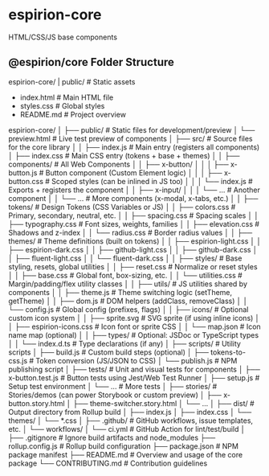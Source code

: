 # espirion-core
HTML/CSS/JS base components

## @espirion/core Folder Structure

espirion-core/
| public/          # Static assets
  - index.html     # Main HTML file
  - styles.css     # Global styles
- README.md        # Project overview

espirion-core/
│
├── public/                            # Static files for development/preview
│   └── preview.html                   # Live test preview of components
│
├── src/                               # Source files for the core library
│
│   ├── index.js                       # Main entry (registers all components)
│   ├── index.css                      # Main CSS entry (tokens + base + themes)
│
│   ├── components/                    # All Web Components
│   │   ├── x-button/
│   │   │   ├── x-button.js            # Button component (Custom Element logic)
│   │   │   ├── x-button.css           # Scoped styles (can be inlined in JS too)
│   │   │   └── index.js               # Exports + registers the component
│   │   ├── x-input/
│   │   │   └── ...                    # Another component
│   │   └── ...                        # More components (x-modal, x-tabs, etc.)
│
│   ├── tokens/                        # Design Tokens (CSS Variables or JS)
│   │   ├── colors.css                 # Primary, secondary, neutral, etc.
│   │   ├── spacing.css                # Spacing scales
│   │   ├── typography.css             # Font sizes, weights, families
│   │   ├── elevation.css              # Shadows and z-index
│   │   └── radius.css                 # Border radius values
│
│   ├── themes/                        # Theme definitions (built on tokens)
│   │   ├── espirion-light.css
│   │   ├── espirion-dark.css
│   │   ├── github-light.css
│   │   ├── github-dark.css
│   │   ├── fluent-light.css
│   │   └── fluent-dark.css
│
│   ├── styles/                        # Base styling, resets, global utilities
│   │   ├── reset.css                  # Normalize or reset styles
│   │   ├── base.css                   # Global font, box-sizing, etc.
│   │   └── utilities.css              # Margin/padding/flex utility classes
│
│   ├── utils/                         # JS utilities shared by components
│   │   ├── theme.js                   # Theme switching logic (setTheme, getTheme)
│   │   ├── dom.js                     # DOM helpers (addClass, removeClass)
│   │   └── config.js                  # Global config (prefixes, flags)
│
│   ├── icons/                         # Optional custom icon system
│   │   ├── sprite.svg                 # SVG sprite (if using inline icons)
│   │   ├── espirion-icons.css        # Icon font or sprite CSS
│   │   └── map.json                   # Icon name map (optional)
│
│   ├── types/                         # Optional: JSDoc or TypeScript types
│   │   └── index.d.ts                 # Type declarations (if any)
│
├── scripts/                           # Utility scripts
│   ├── build.js                       # Custom build steps (optional)
│   ├── tokens-to-css.js               # Token conversion (JS/JSON to CSS)
│   └── publish.js                     # NPM publishing script
│
├── tests/                             # Unit and visual tests for components
│   ├── x-button.test.js               # Button tests using Jest/Web Test Runner
│   ├── setup.js                       # Setup test environment
│   └── ...                            # More tests
│
├── stories/                           # Stories/demos (can power Storybook or custom preview)
│   ├── x-button.story.html
│   ├── theme-switcher.story.html
│   └── ...
│
├── dist/                              # Output directory from Rollup build
│   ├── index.js
│   ├── index.css
│   └── themes/
│       └── *.css
│
├── .github/                           # GitHub workflows, issue templates, etc.
│   └── workflows/
│       └── ci.yml                     # GitHub Action for lint/test/build
│
├── .gitignore                         # Ignore build artifacts and node_modules
├── rollup.config.js                   # Rollup build configuration
├── package.json                       # NPM package manifest
├── README.md                          # Overview and usage of the core package
└── CONTRIBUTING.md                    # Contribution guidelines

